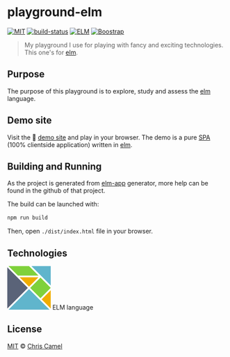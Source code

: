 playground-elm
==============
[![MIT](https://img.shields.io/badge/licence-MIT-lightgrey.svg?style=flat)](https://tldrlegal.com/license/mit-license) [![build-status](https://travis-ci.org/ccamel/playground-elm.svg?branch=master)](https://travis-ci.org/ccamel/playground-elm) [![ELM](https://img.shields.io/badge/elm-0.18.0-blue.svg?style=flat)](http://elm-lang.org/) [![Boostrap](https://img.shields.io/badge/bootstrap-4.0.0--alpha.6-orange.svg?style=flat)](https://v4-alpha.getbootstrap.com/)

> My playground I use for playing with fancy and exciting technologies. This one's for [elm].

## Purpose

The purpose of this playground is to explore, study and assess the [elm] language.

## Demo site

Visit the :small_blue_diamond: [demo site](https://ccamel.github.io/playground-elm/index.html) and play in your browser. The demo is a pure [SPA]  (100% clientside application) written in [elm].

## Building and Running

As the project is generated from [elm-app](https://github.com/tom76kimo/generator-elm-app#readme) generator, more help can be found in the github of that project.

The build can be launched with:

```bash
npm run build
```

Then, open `./dist/index.html` file in your browser.

## Technologies

[![elm-logo][elm-logo]][elm] ELM language

## License

[MIT] © [Chris Camel]

[elm]: http://elm-lang.org/

[elm-logo]: doc/assets/logo-elm.png

[SPA]: https://en.wikipedia.org/wiki/Single-page_application

[Chris Camel]: https://github.com/ccamel
[MIT]: https://tldrlegal.com/license/mit-license
